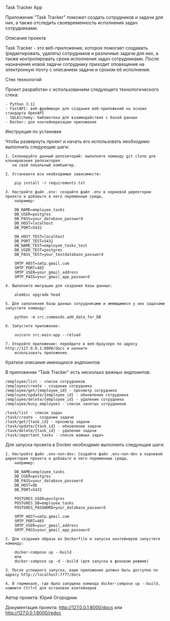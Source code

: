 Task Tracker App

Приложение "Task Tracker" поможет создать сотрудников и задачи для них, а также отследить своевременность исполнения 
задач сотрудниками.

Описание проекта

Task Tracker - это веб-приложение, которое помогает создавать (редактировать, удалять) сотрудников и различные задачи 
для них, а также контролировать сроки исполнения задач сотрудниками. После назначения новой задачи сотруднику 
приходит оповещение на электронную почту с описанием задачи и сроком её исполнения.

Стек технологий

Проект разработан с использованием следующего технологического стека:

    - Python 3.11
    - FastAPI: веб-фреймворк для создания веб-приложений на основе стандарта OpenAPI
    - SQLAlchemy: библиотека для взаимодействия с базой данных
    - Docker: для контейнеризации приложения

Инструкция по установке

Чтобы развернуть проект и начать его использовать необходимо выполнить следующие шаги:

    1. Склонируйте данный репозиторий: выполните команду git clone для клонирования репозитория 
       на свой локальный компьютер.
    
    2. Установите все необходимые зависимости:
        
        pip install -r requirements.txt

    3. Настройте файл .env: создайте файл .env в корневой директории проекта и добавьте в него переменные среды, 
        например:

        DB_NAME=employee_tasks
        DB_USER=postgres
        DB_PASS=your_database_password
        DB_HOST=localhost
        DB_PORT=5432
        
        DB_HOST_TEST=localhost
        DB_PORT_TEST=5432
        DB_NAME_TEST=employee_tasks_test
        DB_USER_TEST=postgres
        DB_PASS_TEST=your_testdatabase_password
        
        SMTP_HOST=smtp.gmail.com
        SMTP_PORT=465
        SMTP_USER=your_gmail_address
        SMTP_PASS=your_gmail_app_password
        
    4. Выполните миграции для создания базы данных:

        alembic upgrade head
    
    5. Для заполнения базы данных сотрудниками и имеющимися у них задачами запустите команду:

        python -m src.commands.add_data_for_DB

    6. Запустите приложение:

        uvicorn src.main:app --reload

    7. Откройте приложение: перейдите в веб-браузере по адресу http://127.0.0.1:8000/docs и начните 
        использовать приложение.

Краткое описание имеющихся эндпоинтов

В приложении "Task Tracker" есть несколько важных эндпоинтов:

    /employee/list - список сотрудников
    /employee/create - создание сотрудника
    /employee/get/{employee_id} - просмотр сотрудника
    /employee/update/{employee_id} - обновление сотрудника
    /employee/delete/{employee_id} - удаление сотрудника
    /employee/busy_employees - список занятых сотрудников

    /task/list - список задач
    /task/create - создание задачи
    /task/get/{task_id} - просмотр задачи
    /task/update/{task_id} - обновление задачи
    /task/delete/{task_id} - удаление задачи
    /task/important_tasks - список важных задач


Для запуска проекта в Docker необходимо выполнить следующие шаги:

    1. Настройте файл .env-non-dev: Создайте файл .env-non-dev в корневой директории проекта и добавьте в него переменные среды, 
        например:

        DB_NAME=employee_tasks
        DB_USER=postgres
        DB_PASS=your_database_password
        DB_HOST=db
        DB_PORT=5432
        
        POSTGRES_USER=postgres
        POSTGRES_DB=employee_tasks
        POSTGRES_PASSWORD=your_database_password
        
        SMTP_HOST=smtp.gmail.com
        SMTP_PORT=465
        SMTP_USER=your_gmail_address
        SMTP_PASS=your_gmail_app_password

    2. Для создания образа из Dockerfile и запуска контейнеров запустите команду:

        docker-compose up --build 
        или
        docker-compose up -d --build (для запуска в фоновом режиме)

    3. После успешного запуска, ваше приложение должно быть доступно по адресу http://localhost:7777/docs

    4. В терминале, где была запущена команда docker-compose up --build, нажмите Ctrl+C для остановки контейнеров

Автор проекта: Юрий Огородник

Документация проекта: http://127.0.0.1:8000/docs или http://127.0.0.1:8000/redoc